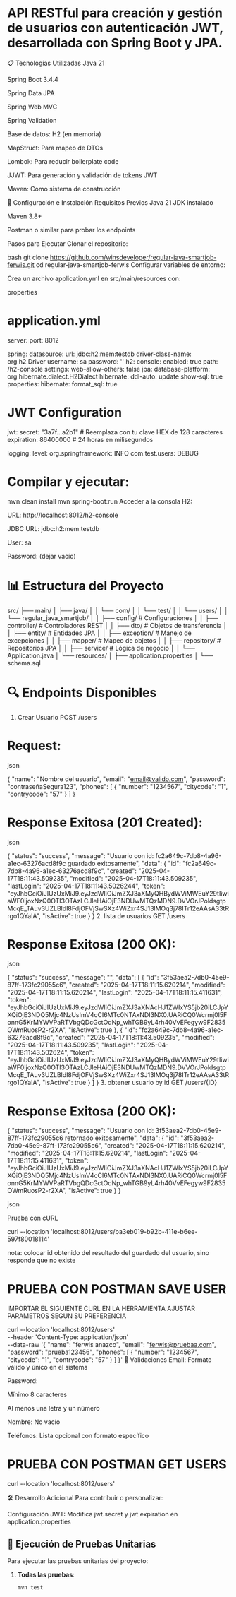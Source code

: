 # API RESTful para creación y gestión de usuarios con autenticación JWT, desarrollada con Spring Boot y JPA.

📋 Tecnologías Utilizadas
Java 21

Spring Boot 3.4.4

Spring Data JPA

Spring Web MVC

Spring Validation

Base de datos: H2 (en memoria)

MapStruct: Para mapeo de DTOs

Lombok: Para reducir boilerplate code

JJWT: Para generación y validación de tokens JWT

Maven: Como sistema de construcción

🚀 Configuración e Instalación
Requisitos Previos
Java 21 JDK instalado

Maven 3.8+

Postman o similar para probar los endpoints

Pasos para Ejecutar
Clonar el repositorio:

bash
git clone https://github.com/winsdeveloper/regular-java-smartjob-ferwis.git
cd regular-java-smartjob-ferwis
Configurar variables de entorno:

Crea un archivo application.yml en src/main/resources con:

properties
# application.yml
server:
port: 8012

spring:
datasource:
url: jdbc:h2:mem:testdb
driver-class-name: org.h2.Driver
username: sa
password: ''
h2:
console:
enabled: true
path: /h2-console
settings:
web-allow-others: false
jpa:
database-platform: org.hibernate.dialect.H2Dialect
hibernate:
ddl-auto: update
show-sql: true
properties:
hibernate:
format_sql: true

# JWT Configuration
jwt:
secret: "3a7f...a2b1"  # Reemplaza con tu clave HEX de 128 caracteres
expiration: 86400000    # 24 horas en milisegundos

logging:
level:
org.springframework: INFO
com.test.users: DEBUG

# Compilar y ejecutar:

mvn clean install
mvn spring-boot:run
Acceder a la consola H2:

URL: http://localhost:8012/h2-console

JDBC URL: jdbc:h2:mem:testdb

User: sa

Password: (dejar vacío)

# 📊 Estructura del Proyecto

src/
├── main/
│   ├── java/
│   │   └── com/
│   │       └── test/
│   │           └── users/
│   │               └── regular_java_smartjob/
│   │                   ├── config/       # Configuraciones
│   │                   ├── controller/   # Controladores REST
│   │                   ├── dto/          # Objetos de transferencia
│   │                   ├── entity/       # Entidades JPA
│   │                   ├── exception/    # Manejo de excepciones
│   │                   ├── mapper/       # Mapeo de objetos
│   │                   ├── repository/   # Repositorios JPA
│   │                   ├── service/      # Lógica de negocio
│   │                   └── Application.java
│   └── resources/
│       ├── application.properties
│       └── schema.sql 

# 🔍 Endpoints Disponibles
1. Crear Usuario
   POST /users

# Request:

json

{
"name": "Nombre del usuario",
"email": "email@valido.com",
"password": "contraseñaSegura123",
"phones": [
{
"number": "1234567",
"citycode": "1",
"contrycode": "57"
}
]
}

# Response Exitosa (201 Created):

json

{
"status": "success",
"message": "Usuario con id: fc2a649c-7db8-4a96-a1ec-63276acd8f9c guardado exitosamente",
"data": {
"id": "fc2a649c-7db8-4a96-a1ec-63276acd8f9c",
"created": "2025-04-17T18:11:43.509235",
"modified": "2025-04-17T18:11:43.509235",
"lastLogin": "2025-04-17T18:11:43.5026244",
"token": "eyJhbGciOiJIUzUxMiJ9.eyJzdWIiOiJmZXJ3aXMyQHBydWViMWEuY29tIiwiaWF0IjoxNzQ0OTI3OTAzLCJleHAiOjE3NDUwMTQzMDN9.DVVOrJPoldsgtpMcqE_TAuv3UZLBldI8FdjOFVjSwSXz4WiZxr4SJ13lMOq3j78ITr12eAAsA33tRrgo1QYaIA",
"isActive": true
}
}
2. lista de usuarios GET /users

# Response Exitosa (200 OK):

json

{
"status": "success",
"message": "",
"data": [
{
"id": "3f53aea2-7db0-45e9-87ff-173fc29055c6",
"created": "2025-04-17T18:11:15.620214",
"modified": "2025-04-17T18:11:15.620214",
"lastLogin": "2025-04-17T18:11:15.411631",
"token": "eyJhbGciOiJIUzUxMiJ9.eyJzdWIiOiJmZXJ3aXNAcHJ1ZWIxYS5jb20iLCJpYXQiOjE3NDQ5Mjc4NzUsImV4cCI6MTc0NTAxNDI3NX0.UARiCQ0Wcrmj0l5FonnG5KrMYWVPaRTVbgQDcGctOdNp_whTGB9yL4rh40VvEFegyw9F2835OWmRuosP2-r2XA",
"isActive": true
},
{
"id": "fc2a649c-7db8-4a96-a1ec-63276acd8f9c",
"created": "2025-04-17T18:11:43.509235",
"modified": "2025-04-17T18:11:43.509235",
"lastLogin": "2025-04-17T18:11:43.502624",
"token": "eyJhbGciOiJIUzUxMiJ9.eyJzdWIiOiJmZXJ3aXMyQHBydWViMWEuY29tIiwiaWF0IjoxNzQ0OTI3OTAzLCJleHAiOjE3NDUwMTQzMDN9.DVVOrJPoldsgtpMcqE_TAuv3UZLBldI8FdjOFVjSwSXz4WiZxr4SJ13lMOq3j78ITr12eAAsA33tRrgo1QYaIA",
"isActive": true
}
]
}
3. obtener usuario by id GET /users/{ID}

# Response Exitosa (200 OK):
{
"status": "success",
"message": "Usuario con id: 3f53aea2-7db0-45e9-87ff-173fc29055c6 retornado exitosamente",
"data": {
"id": "3f53aea2-7db0-45e9-87ff-173fc29055c6",
"created": "2025-04-17T18:11:15.620214",
"modified": "2025-04-17T18:11:15.620214",
"lastLogin": "2025-04-17T18:11:15.411631",
"token": "eyJhbGciOiJIUzUxMiJ9.eyJzdWIiOiJmZXJ3aXNAcHJ1ZWIxYS5jb20iLCJpYXQiOjE3NDQ5Mjc4NzUsImV4cCI6MTc0NTAxNDI3NX0.UARiCQ0Wcrmj0l5FonnG5KrMYWVPaRTVbgQDcGctOdNp_whTGB9yL4rh40VvEFegyw9F2835OWmRuosP2-r2XA",
"isActive": true
}
}

json


Prueba con cURL

curl --location 'localhost:8012/users/ba3eb019-b92b-411e-b6ee-597f80018114'

nota: colocar id obtenido del resultado del guardado del usuario, sino responde que no existe

# PRUEBA CON POSTMAN SAVE USER

IMPORTAR EL SIGUIENTE CURL EN LA HERRAMIENTA
AJUSTAR PARAMETROS SEGUN SU PREFERENCIA

curl --location 'localhost:8012/users' \
--header 'Content-Type: application/json' \
--data-raw '{
"name": "ferwis anazco",
"email": "ferwis@pruebaa.com",
"password": "prueba123456",
"phones": [
{
"number": "1234567",
"citycode": "1",
"contrycode": "57"
}
]
}'
🔐 Validaciones
Email: Formato válido y único en el sistema

Password:

Mínimo 8 caracteres

Al menos una letra y un número

Nombre: No vacío

Teléfonos: Lista opcional con formato específico

# PRUEBA CON POSTMAN GET USERS

curl --location 'localhost:8012/users'

 
🛠️ Desarrollo Adicional
Para contribuir o personalizar:

Configuración JWT:
Modifica jwt.secret y jwt.expiration en application.properties

## 🧪 Ejecución de Pruebas Unitarias

Para ejecutar las pruebas unitarias del proyecto:

1. **Todas las pruebas**:
   ```bash
   mvn test

